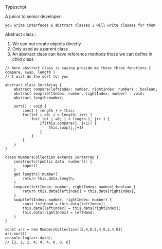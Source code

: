 Typescript

A junior to senior developer:

```you write interfaces & abstract classes I will write classes for them  ```




Abstract class :

1. We can not create objects directly
2. Only used as a parent class
3. An abstract class can have reference methods those we can define in child class

```
// here abstract class is saying provide me these three functions { compare, swap, length }
// I will do the sort for you

abstract class SortArray {
    abstract compare(leftIndex: number, rightIndex: number) : boolean;
    abstract swap(leftIndex: number, rightIndex: number) : void;
    abstract length:number;
      
    sort() : void {
        const { length } = this;
        for(let i =0; i < length; i++) {
            for( let j =0; j < length-1; j++ ) {
                if(this.compare(j, j+1)) {
                    this.swap(j,j+1)
                }
            }
        }
    }
}
  
class NumbersCollection extends SortArray {
    constructor(public data: number[]) {
        super()
    }
    get length():number{
        return this.data.length;
    }
    compare(leftIndex: number, rightIndex: number):boolean {
        return this.data[leftIndex] > this.data[rightIndex];
    }
    swap(leftIndex: number, rightIndex: number) {
        const leftHand = this.data[leftIndex];
        this.data[leftIndex] = this.data[rightIndex];
        this.data[rightIndex] = leftHand;
    }
}

const arr = new NumbersCollection([2,4,8,2,4,8,2,4,8])
arr.sort()
console.log(arr.data);
// [2, 2, 2, 4, 4, 4, 8, 8, 8]
```
